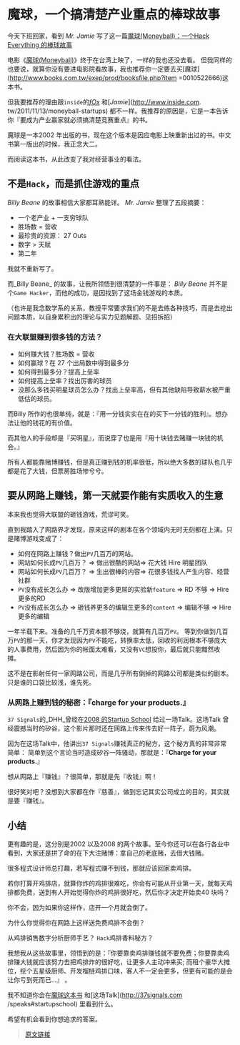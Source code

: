 魔球，一个搞清楚产业重点的棒球故事
===============================

今天下班回家，看到 _Mr. Jamie_ 写了这一篇[魔球(Moneyball)：一个Hack Everything 的棒球故事](http://mrjamie.cc/2011/11/14/moneyball/)

电影《[魔球(Moneyball)](http://tw.movi​​e.yahoo.com/movieinfo_main.html/id=3981)》终于在台湾上映了，一样的我也还没去看。
但我同样的也要说，就算你没有要进电影院看故事，我也推荐你一定要去买[魔球](http://www.books.com.tw/exep/prod/booksfile.php?item =0010522666)这本书。

但我要推荐的理由跟`inside`的[_fOx_](http://www.inside.com.tw/2011/11/13/moneyball-startups) 和[_Jamie_](http://www.inside.com. tw/2011/11/13/moneyball-startups) 都不一样。我推荐的原因是，它是一本告诉你『要成为产业赢家就必须搞清楚竞赛重点』的书。

魔球是一本2002 年出版​​的书，现在这个版本是因应电影上映重新出过的书。中文书第一版出的时候，我正念大二。

而阅读这本书，从此改变了我对经营事业的看法。

## 不是`Hack`，而是抓住游戏的重点

_Billy Beane_ 的故事相信大家都耳熟能详。 _Mr. Jamie_ 整理了五段摘要：

* 一个老产业 + 一支穷球队
* 胜场数 = 营收
* 最珍贵的资源： 27 Outs
* 数字 > 天赋
* 第二年

我就不重新写了。

而_Billy Beane_ 的故事，让我所领悟到很清楚的一件事是： _Billy Beane_ 并不是个`Game Hacker`，而他的成功，是因找到了这场金钱游戏的本质。

（也许是我念数学系的关系，教授平常要求我们的不是去练各种技巧，而是去挖出问题本质，以自身累积出的理论与实力见题解题、见招拆招）

### 在大联盟赚到很多钱的方法？

* 如何赚大钱？胜场数 = 营收
* 如何赢球？在 27 个出局数中得到最多分
* 如何得到最多分？提高上垒率
* 如何提高上垒率？找出厉害的球员
* 没那么多钱买明星球员怎么办？找出上垒率高，但有其他缺陷导致薪水被严重低估的球员。

而Billy 所作的也很单纯，就是：『用一分钱实实在在的买下一分钱的胜利』。想办法让他的钱花的有价值。

而其他人的手段却是『买明星』，而说穿了也是用『用十块钱去赌赚一块钱的机会。』

所有人都能靠赌博赚钱，但是真正赚到钱的机率很低，所以绝大多数的球队也几乎都是花了大钱，但票房胜场惨兮兮。

## 要从网路上赚钱，第一天就要作能有实质收入的生意

本来我也觉得大联盟的砸钱游戏，荒谬可笑。

直到我踏入了网路界才发现，原来这样的剧本在各个领域内无时无刻都在上演。只是赌博游戏变成了：

* 如何在网路上赚钱？做出`PV`几百万的网站。
* 网站如何长成`PV`几百万？ => 做出很酷的网站=> 花大钱 Hire 明星团队
* 网站如何长成`PV`几百万？ => 生出很棒的内容=> 花很多钱找人产生内容、经营社群
* `PV`没有成长怎么办 => 改版增加更多更屌的实验新`feature` => RD 不够 => Hire 更多的RD
* `PV`没有成长怎么办 => 砸钱养更多的编辑生更多的`content` => 编辑不够 => Hire 更多的编辑

一年半载下来。准备的几千万资本额不够烧，就算有几百万`PV`。
等到你做到几百万`PV`的那一天，你才发现因为`PV`不能吃，转换率太低，回收的利润根本不够庞大的人事费用，然后因为你的帐面太难看，又没有`VC`想投你，最后就只能黯然收摊。

这不是在影射任何一家网路公司，而是几乎所有倒掉的网路公司都是类似的剧本。只是谁的口袋比较浅，谁先死。

### 从网路上赚到钱的秘密：『charge for your products.』

`37 Signals`的_DHH_曾经在[2008 的Startup School](http://37signals.com/speaks#startupschool) 给过一场Talk。这场Talk 曾经震撼当时的矽谷，这个影片那时还在网路上传来传去好一阵子，蔚为风潮。

因为在这场Talk中，他讲出`37 Signals`赚钱真正的秘方，这个秘方真的非常非常简单：
简单到这个言论当时造成矽谷一阵骚动，那就是：『**Charge for your products.**』

想从网路上『赚钱』？很简单，那就是先『收钱』啊！

很好笑对吧？没想到大家都在作『慈善』，做到忘记其实公司成立的目的，其实就是要『赚钱』。

## 小结

更有趣的是，这分别是2002 以及2008 的两个故事。至今你还可以在各行各业中看到，大家还是拼了命的在下大注赌博：拿自己的老底赌，去借大钱赌。

很多程式设计师总打趣，若写程式赚不到钱，那就应该回家卖鸡排。

若你打算开鸡排店，就算你炸的鸡排很难吃，你会有可能从开业第一天，就每天鸡排都免费，送到有人开始觉得你炸的鸡排很好吃，然后你才决定开始卖40 块吗？

你不会，因为如果你这样作，店开一个月就会倒了。

为什么你觉得你在网路上这样送免费鸡排不会倒？

从鸡排销售数字分析厨师手艺？ `Hack`鸡排香料秘方？

我想我从这些故事里，领悟到的是：『你要靠卖鸡排赚钱就不要免费；你要靠卖鸡排赚大钱就应该努力去把鸡排炸的很好吃，让更多人主动冲来买; 而租个豪华大摊位，挖个五星级厨师、开发榴梿鸡排口味，客人不一定会更多，但更有可能的是会让你亏到死而已...』 。

我不知道你会在[魔球这本书](http://www.books.com.tw/exep/prod/booksfile.php?item=0010522666) 和[这场Talk](http://37signals.com /speaks#startupschool) 里看到什么。

希望有机会看到你想追求的答案。

> [原文链接](http://blog.xdite.net/posts/2011/11/15/money-ball)
